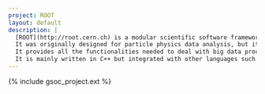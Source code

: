 ```yaml
---
project: ROOT
layout: default
description: |
  [ROOT](http://root.cern.ch) is a modular scientific software framework developed by [CERN](http://cern.ch) and other Particle Physics laboratories. 
  It was originally designed for particle physics data analysis, but it is also used in other applications such as astronomy, bio-informatics, finances, etc.
  It provides all the functionalities needed to deal with big data processing, statistical analysis, data visualisation and data storage.
  It is mainly written in C++ but integrated with other languages such as Python and R.
---
```


{% include gsoc_project.ext %}

